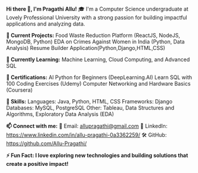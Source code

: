 **Hi there 👋, I'm Pragathi Allu!**
🎓 I'm a Computer Science undergraduate at Lovely Professional University with a strong passion for building impactful applications and analyzing data.

**🔭 Current Projects:**
Food Waste Reduction Platform (ReactJS, NodeJS, MongoDB, Python)
EDA on Crimes Against Women in India (Python, Data Analysis)
Resume Builder Application(Python,Django,HTML,CSS)

**🌱 Currently Learning:**
Machine Learning, Cloud Computing, and Advanced SQL

**💼 Certifications:**
AI Python for Beginners (DeepLearning.AI)
Learn SQL with 100 Coding Exercises (Udemy)
Computer Networking and Hardware Basics (Coursera)

**🚀 Skills:**
Languages: Java, Python, HTML, CSS
Frameworks: Django
Databases: MySQL, PostgreSQL
Other: Tableau, Data Structures and Algorithms, Exploratory Data Analysis (EDA)

**📫 Connect with me:**
📧 Email: allupragathi@gmail.com
🔗 LinkedIn: https://www.linkedin.com/in/allu-pragathi-0a3362259/
🛠️ GitHub: https://github.com/Allu-Pragathi/

**⚡ Fun Fact: I love exploring new technologies and building solutions that create a positive impact!**
